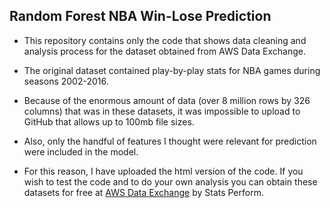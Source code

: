 ## Random Forest NBA Win-Lose Prediction 

* This repository contains only the code that shows data cleaning and analysis process for the dataset obtained from AWS Data Exchange. 

* The original dataset contained play-by-play stats for NBA games during seasons 2002-2016.

* Because of the enormous amount of data (over 8 million rows by 326 columns) that was in these datasets, it was impossible to upload to GitHub that allows up to 100mb file sizes. 

* Also, only the handful of features I thought were relevant for prediction were included in the model. 

 * For this reason, I have uploaded the html version of the code. If you wish to test the code and to do your own analysis you can obtain these datasets for free at [AWS Data Exchange](https://console.aws.amazon.com/dataexchange/home?region=us-east-1#/products/prodview-7kigo63d3iln2) by Stats Perform.
